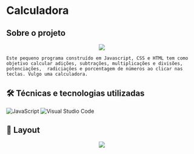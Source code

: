 # Calculadora

## Sobre o projeto 

<p align="center">
<img src="http://img.shields.io/static/v1?label=STATUS&message=EM%20DESENVOLVIMENTO&color=GREEN&style=for-the-badge"/>
</p>

``Este pequeno programa construído em Javascript, CSS e HTML tem como objetivo calcular adições, subtrações, multiplicações e divisões, potenciações, 
radiciações e porcentagem de números ao clicar nas teclas. Vulgo uma calculadora.``

##  🛠 Técnicas e tecnologias utilizadas

![JavaScript](https://img.shields.io/badge/javascript-%23323330.svg?logo=javascript&logoColor=%23F7DF1E)
![Visual Studio Code](https://img.shields.io/badge/Visual%20Studio%20Code-0078d7.svg?logo=visual-studio-code&logoColor=white)

## 🎨 Layout
<p align="center">
<img src="https://user-images.githubusercontent.com/69429925/206007796-72e055c2-cc33-4413-9dd9-4c799908b4a9.png">
</p>
